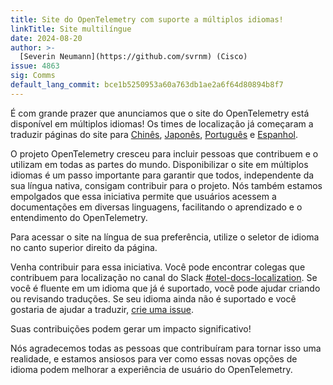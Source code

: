 ```yaml
---
title: Site do OpenTelemetry com suporte a múltiplos idiomas!
linkTitle: Site multilíngue
date: 2024-08-20
author: >-
  [Severin Neumann](https://github.com/svrnm) (Cisco)
issue: 4863
sig: Comms
default_lang_commit: bce1b5250953a60a763db1ae2a6f64d80894b8f7
---
```


É com grande prazer que anunciamos que o site do OpenTelemetry está disponível
em múltiplos idiomas! Os times de localização já começaram a traduzir páginas do
site para [Chinês](/zh), [Japonês](/ja), [Português](/pt) e [Espanhol](/es).

O projeto OpenTelemetry cresceu para incluir pessoas que contribuem e o utilizam
em todas as partes do mundo. Disponibilizar o site em múltiplos idiomas é um
passo importante para garantir que todos, independente da sua língua nativa,
consigam contribuir para o projeto. Nós também estamos empolgados que essa
iniciativa permite que usuários acessem a documentações em diversas linguagens,
facilitando o aprendizado e o entendimento do OpenTelemetry.

Para acessar o site na língua de sua preferência, utilize o seletor de idioma no
canto superior direito da página.

Venha contribuir para essa iniciativa. Você pode encontrar colegas que
contribuem para localização no canal do Slack
[#otel-docs-localization](https://cloud-native.slack.com/archives/C076RUAGP37).
Se você é fluente em um idioma que já é suportado, você pode ajudar criando ou
revisando traduções. Se seu idioma ainda não é suportado e você gostaria de
ajudar a traduzir,
[crie uma issue](<https://github.com/open-telemetry/opentelemetry.io/issues/new?title=Add+%3CYOUR%20LANGUAGE%3E+(%3CYOUR+CODE%3E)+version+of+website+pages&body=%3C!--+Provide+github+handles+of+at+least+2+people+that+will+work+on+this+translation+project%20--%3E>).

Suas contribuições podem gerar um impacto significativo!

Nós agradecemos todas as pessoas que contribuíram para tornar isso uma
realidade, e estamos ansiosos para ver como essas novas opções de idioma podem
melhorar a experiência de usuário do OpenTelemetry.
